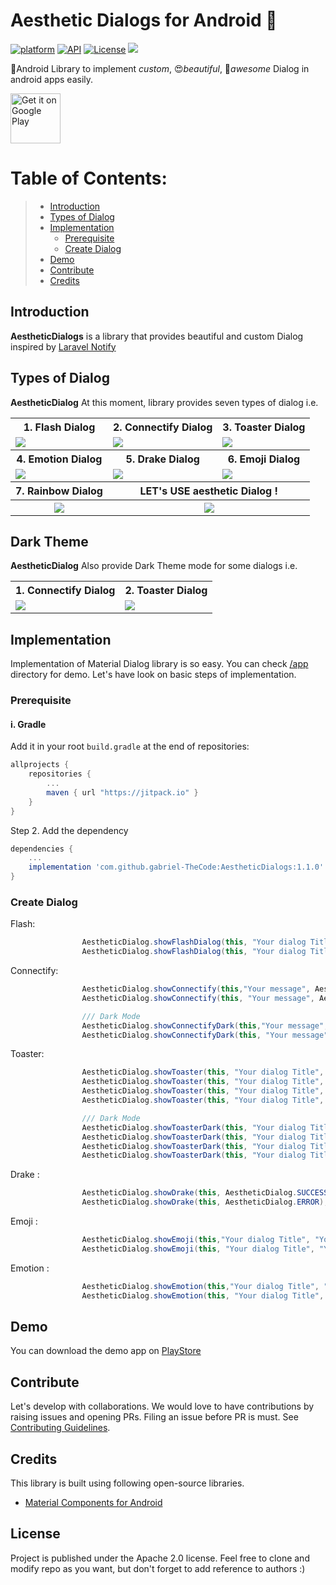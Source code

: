 # Aesthetic Dialogs for Android 📱
[![platform](https://img.shields.io/badge/platform-Android-yellow.svg)](https://www.android.com)
[![API](https://img.shields.io/badge/API-15%2B-brightgreen.svg?style=plastic)](https://android-arsenal.com/api?level=14)
[![License](https://img.shields.io/badge/license-Apache%202-4EB1BA.svg?style=flat-square)](https://www.apache.org/licenses/LICENSE-2.0.html)
[![](https://jitpack.io/v/gabriel-TheCode/AestheticDialogs.svg)](https://jitpack.io/#gabriel-TheCode/AestheticDialogs)

📱Android Library to implement *custom*, 😍*beautiful*, 🎨*awesome*  Dialog in android apps easily.

<a href="https://play.google.com/store/apps/details?id=com.thecode.sample">
    <img alt="Get it on Google Play"
        height="80"
        src="https://play.google.com/intl/en_us/badges/images/generic/en_badge_web_generic.png" />
</a>

# Table of Contents:
> - [ Introduction ](#introduction)
> - [ Types of Dialog ](#types)
> - [ Implementation ](#implementation)
>    - [ Prerequisite ](#prerequisite)
>    - [ Create Dialog ](#createDialog)
> - [ Demo ](#demo)
> - [ Contribute ](#contribute)
> - [ Credits ](#credits)

<a name="introduction"></a>
## Introduction
**AestheticDialogs** is a library that provides beautiful and custom Dialog inspired by [Laravel Notify](https://github.com/mckenziearts/laravel-notify)

<a name="types"></a>
## Types of Dialog
**AestheticDialog** At this moment, library provides seven types of dialog i.e.

<table style="width:100%">
  <tr>
    <th>1. Flash Dialog</th>
    <th>2. Connectify Dialog</th>
    <th>3. Toaster Dialog</th>
  </tr>
  <tr>
    <td><img src="https://github.com/gabriel-TheCode/AndroidLibrariesAssets/blob/master/AestheticDialogs/flash.gif"/></td>
    <td><img src="https://github.com/gabriel-TheCode/AndroidLibrariesAssets/blob/master/AestheticDialogs/connectify.gif"/></td>
    <td><img src="https://github.com/gabriel-TheCode/AndroidLibrariesAssets/blob/master/AestheticDialogs/toaster.gif"/></td>
  </tr>
  <tr>
    <th>4. Emotion Dialog</th>
    <th>5. Drake Dialog</th>
    <th>6. Emoji Dialog</th>
  </tr>
  <tr>
    <td><img src="https://github.com/gabriel-TheCode/AndroidLibrariesAssets/blob/master/AestheticDialogs/emotion.gif"/></td>
    <td><img src="https://github.com/gabriel-TheCode/AndroidLibrariesAssets/blob/master/AestheticDialogs/drake.gif"/></td>
    <td><img src="https://github.com/gabriel-TheCode/AndroidLibrariesAssets/blob/master/AestheticDialogs/emoji.gif"/></td>
  </tr>
  
   <tr>
    <th>7. Rainbow Dialog</th>
    <th colspan="2">LET's USE aesthetic Dialog !</th>
  </tr>

   <tr>
    <th><img src="https://github.com/gabriel-TheCode/AndroidLibrariesAssets/blob/master/AestheticDialogs/rainbow.png"/></th>
    <th colspan="2"><img src="https://github.com/gabriel-TheCode/AndroidLibrariesAssets/blob/master/AestheticDialogs/presentation.png"/></th>
  </tr>
</table>

<a name="dark"></a>
## Dark Theme
**AestheticDialog** Also provide Dark Theme mode for some dialogs i.e.

<table style="width:100%">
  <tr>
    <th><b>1. Connectify Dialog<b></b></th>
    <th>2. Toaster Dialog</th>
  </tr>
  <tr>
    <td><img src="https://github.com/gabriel-TheCode/AndroidLibrariesAssets/blob/master/AestheticDialogs/connectify-dark.png"/></td>
    <td><img src="https://github.com/gabriel-TheCode/AndroidLibrariesAssets/blob/master/AestheticDialogs/toaster-dark.png"/></td>
  </tr>
</table>

<a name="implementation"></a>
## Implementation
Implementation of Material Dialog library is so easy. You can check [/app](/app) directory for demo. Let's have look on basic steps of implementation.
<a name="prerequisite"></a>
### Prerequisite
#### i. Gradle

Add it in your root `build.gradle` at the end of repositories:

```gradle
allprojects {
	repositories {
		...
		maven { url "https://jitpack.io" }
	}
}
```

Step 2. Add the dependency

```gradle
dependencies {
	...
	implementation 'com.github.gabriel-TheCode:AestheticDialogs:1.1.0'
}
```

<a name="createDialog"></a>
### Create Dialog

Flash:

``` java
                AestheticDialog.showFlashDialog(this, "Your dialog Title", "Your message", AestheticDialog.SUCCESS);
                AestheticDialog.showFlashDialog(this, "Your dialog Title", "Your message", AestheticDialog.ERROR);
```

Connectify:

``` java
                AestheticDialog.showConnectify(this,"Your message", AestheticDialog.SUCCESS);
                AestheticDialog.showConnectify(this, "Your message", AestheticDialog.ERROR);

                /// Dark Mode
                AestheticDialog.showConnectifyDark(this,"Your message",AestheticDialog.SUCCESS);
                AestheticDialog.showConnectifyDark(this, "Your message", AestheticDialog.ERROR);
```

Toaster:

``` java
                AestheticDialog.showToaster(this, "Your dialog Title", "Your message", AestheticDialog.ERROR);
                AestheticDialog.showToaster(this, "Your dialog Title", "Your message", AestheticDialog.SUCCESS);
                AestheticDialog.showToaster(this, "Your dialog Title", "Your message", AestheticDialog.WARNING);
                AestheticDialog.showToaster(this, "Your dialog Title", "Your message", AestheticDialog.INFO);

                /// Dark Mode 
                AestheticDialog.showToasterDark(this, "Your dialog Title", "Your message", AestheticDialog.ERROR);
                AestheticDialog.showToasterDark(this, "Your dialog Title", "Your message", AestheticDialog.SUCCESS);
                AestheticDialog.showToasterDark(this, "Your dialog Title", "Your message", AestheticDialog.WARNING);
                AestheticDialog.showToasterDark(this, "Your dialog Title", "Your message", AestheticDialog.INFO);
```

Drake :

``` java
                AestheticDialog.showDrake(this, AestheticDialog.SUCCESS);
                AestheticDialog.showDrake(this, AestheticDialog.ERROR);
```

Emoji :

``` java
                AestheticDialog.showEmoji(this,"Your dialog Title", "Your message", AestheticDialog.SUCCESS);
                AestheticDialog.showEmoji(this, "Your dialog Title", "Your message", AestheticDialog.ERROR);
```

Emotion :

``` java
                AestheticDialog.showEmotion(this,"Your dialog Title", "Your message", AestheticDialog.SUCCESS);
                AestheticDialog.showEmotion(this, "Your dialog Title", "Your message", AestheticDialog.ERROR);
```

<a name="demo"></a>
## Demo
You can download the demo app on [PlayStore](https://play.google.com/store/apps/details?id=com.thecode.sample)

<a name="contribute"></a>
## Contribute
Let's develop with collaborations. We would love to have contributions by raising issues and opening PRs. Filing an issue before PR is must.
See [Contributing Guidelines](CONTRIBUTING.md).

<a name="credits"></a>
## Credits
This library is built using following open-source libraries.
- [Material Components for Android](https://github.com/material-components/material-components-android)

## License
Project is published under the Apache 2.0 license. Feel free to clone and modify repo as you want, but don't forget to add reference to authors :)
